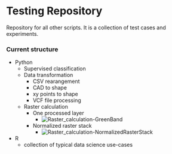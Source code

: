 # Testing Repository
Repository for all other scripts. It is a collection of test cases and experiments. 

### Current structure
- Python
  - Supervised classification
  - Data transformation
      - CSV rearangement
      - CAD to shape
      - xy points to shape
      - VCF file processing
  - Raster calculation
     - One processed layer
         - ![Raster_calculation-GreenBand](https://github.com/BeNrn/TestingRepo/assets/56606686/8b2dbab2-fe7f-4935-9f46-db7bc5b787f0)
     - Normalized raster stack
         - ![Raster_calculation-NormalizedRasterStack](https://github.com/BeNrn/TestingRepo/assets/56606686/40175e2f-73b3-4ef4-ac25-14f7025f8ed0)
- R
  - collection of typical data science use-cases
